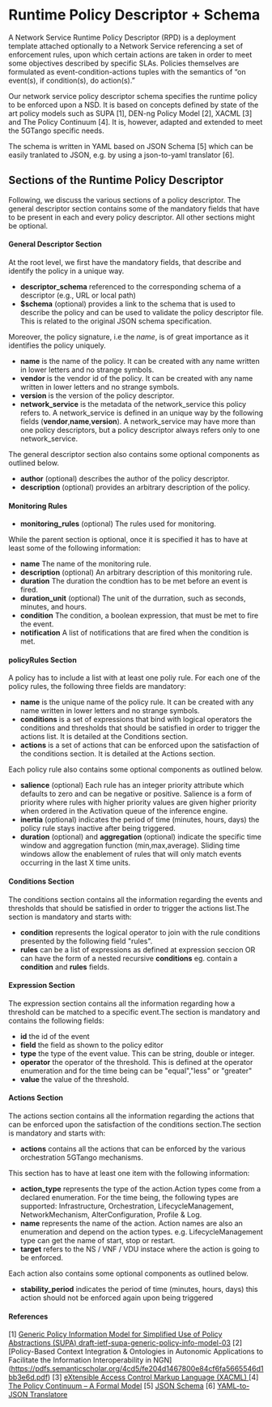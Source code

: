 # Runtime Policy Descriptor + Schema 

A Network Service Runtime Policy Descriptor (RPD) is a deployment template attached optionally to a Network Service referencing a set of enforcement rules, upon which certain actions are taken in order to meet some objectives described by specific SLAs. Policies themselves are formulated as event-condition-actions tuples with the semantics of “on event(s), if condition(s), do action(s).” 

Our network service policy descriptor schema specifies the runtime policy to be enforced upon a NSD. It is based on concepts defined by state of the art policy models such as SUPA [1], DEN-ng Policy Model [2], XACML [3] and The Policy Continuum [4].
It is, however, adapted and extended to meet the 5GTango specific needs.

The schema is written in YAML based on JSON Schema [5] which can be easily tranlated to JSON, e.g. by using a json-to-yaml translator [6].

## Sections of the Runtime Policy Descriptor

Following, we discuss the various sections of a policy descriptor. The general descriptor section contains some of the mandatory fields that have to be present in each and every policy descriptor. All other sections might be optional.

#### General Descriptor Section

At the root level, we first have the mandatory fields, that describe and identify the policy in a unique way.

- **descriptor_schema** referenced to the corresponding schema of a descriptor (e.g., URL or local path)
- **$schema** (optional) provides a link to the schema that is used to describe the policy and can be used to validate the policy descriptor file. This is related to the original JSON schema specification.

Moreover, the policy signature, i.e the *name*, is of great importance as it identifies the policy uniquely.
- **name** is the name of the policy. It can be created with any name written in lower letters and no strange symbols.
- **vendor** is the vendor id of the policy. It can be created with any name written in lower letters and no strange symbols.
- **version** is the version of the policy descriptor.
- **network_service** is the metadata of the network_service this policy refers to. A network_service is defined in an unique way by the following fields (**vendor**,**name**,**version**). A network_service may have more than one policy descriptors, but a policy descriptor always refers only to one network_service.

The general descriptor section also contains some optional components as outlined below.

- **author** (optional) describes the author of the policy descriptor.
- **description** (optional) provides an arbitrary description of the policy.

#### Monitoring Rules

- **monitoring_rules** (optional) The rules used for monitoring.

While the parent section is optional, once it is specified it has to have at least some of the following information:

- **name** The name of the monitoring rule.
- **description** (optional) An arbitrary description of this monitoring rule.
- **duration** The duration the condtion has to be met before an event is fired.
- **duration_unit** (optional) The unit of the durration, such as seconds, minutes, and hours.
- **condition** The condition, a boolean expression, that must be met to fire the event.
- **notification** A list of notifications that are fired when the condition is met.


#### policyRules Section

A policy has to include a list with at least one poliy rule.
For each one of the policy rules, the following three fields are mandatory:

- **name** is the unique name of the policy rule. It can be created with any name written in lower letters and no strange symbols.
- **conditions** is a set of expressions that bind with logical operators the conditions and thresholds that should be satisfied in order to trigger the actions list. It is detailed at the Conditions section.
- **actions** is a set of actions that can be enforced upon the satisfaction of the conditions section. It is detailed at the Actions section.

Each policy rule also contains some optional components as outlined below.

- **salience** (optional) Each rule has an integer priority attribute which defaults to zero and can be negative or positive. Salience is a form of priority where rules with higher priority values are given higher priority when ordered in the Activation queue of the inference engine.
- **inertia** (optional) indicates the period of time (minutes, hours, days) the policy rule stays inactive after being triggered. 
- **duration** (optional) and  **aggregation** (optional) indicate the specific time window and aggregation function (min,max,average). Sliding time windows allow the enablement of rules that will only match events occurring in the last X time units.

#### Conditions Section

The conditions section contains all the information regarding the events and thresholds that should be satisfied in order to trigger the actions list.The section is mandatory and starts with:

- **condition** represents the logical operator to join with the rule conditions presented by the following field "rules".
- **rules** can be a list of expressions as defined at expression seccion OR can have the form of a nested recursive **conditions** eg. contain a **condition** and **rules** fields. 

#### Expression Section

The expression section contains all the information regarding how a threshold can be matched to a specific event.The section is mandatory and contains the following fields:

- **id** the id of the event
- **field** the field as shown to the policy editor
- **type** the type of the event value. This can be string, double or integer.
- **operator** the operator of the threshold. This is defined at the operator enumeration and for the time being can be "equal","less" or "greater"
- **value** the value of the threshold. 

#### Actions Section

The actions section contains all the information regarding the actions that can be enforced upon the satisfaction of the conditions section.The section is mandatory and starts with:

- **actions** contains all the actions that can be enforced by the various orchestration 5GTango mechanisms.

This section has to have at least one item with the following information:

- **action_type** represents the type of the action.Action types come from a declared enumeration. For the time being, the following types are supported:  Infrastructure, Orchestration, LifecycleManagement, NetworkMechanism, AlterConfiguration, Profile & Log.
- **name** represents the name of the action. Action names are also an enumeration and depend on the action types. e.g. LifecycleManagement type can get the name of start, stop or restart.  
- **target** refers to the NS / VNF / VDU instace where the action is going to be enforced.

Each action also contains some optional components as outlined below.
- **stability_period** indicates the period of time (minutes, hours, days) this action should not be enforced again upon being triggered 
 

#### References
[1] [ Generic Policy Information Model for Simplified Use of Policy Abstractions (SUPA) draft-ietf-supa-generic-policy-info-model-03](https://tools.ietf.org/html/draft-ietf-supa-generic-policy-info-model-03)
[2][Policy-Based Context Integration & Ontologies in Autonomic Applications to Facilitate the Information Interoperability in NGN] (https://pdfs.semanticscholar.org/4cd5/fe204d1467800e84cf6fa5665546d1bb3e6d.pdf)
[3] [eXtensible Access Control Markup Language (XACML) ](http://docs.oasis-open.org/xacml/3.0/xacml-3.0-core-spec-os-en.html) 
[4] [The Policy Continuum – A Formal Model](http://www.tssg.org/files/archives/2007_MACE_SDavy_Jennings_final.pdf )
[5] [JSON Schema](http://json-schema.org/)
[6] [YAML-to-JSON Translatore](http://jsontoyaml.com/)
